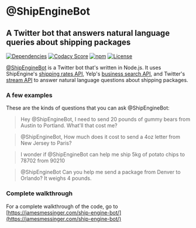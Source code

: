 @ShipEngineBot
============================
## A Twitter bot that answers natural language queries about shipping packages

[![Dependencies](https://david-dm.org/James-Messinger/ship-engine-bot.svg)](https://david-dm.org/James-Messinger/ship-engine-bot)
[![Codacy Score](https://api.codacy.com/project/badge/Grade/82170a210b154184b8044f52f926c047)](https://www.codacy.com/public/jamesmessinger/ship-engine-bot)
[![npm](http://img.shields.io/npm/v/ship-engine-bot.svg)](https://www.npmjs.com/package/ship-engine-bot)
[![License](https://img.shields.io/npm/l/ship-engine-bot.svg)](LICENSE)

[@ShipEngineBot](https://twitter.com/ShipEngineBot/with_replies) is a Twitter bot that's written in Node.js.  It uses ShipEngine's [shipping rates API](https://docs.shipengine.com/docs/get-shipping-rates), Yelp's [business search API](https://www.yelp.com/developers/documentation/v3/business_search), and Twitter's [stream API](https://developer.twitter.com/en/docs/tutorials/consuming-streaming-data) to answer natural language questions about shipping packages.

### A few examples
These are the kinds of questions that you can ask @ShipEngineBot:

> Hey @ShipEngineBot, I need to send 20 pounds of gummy bears from Austin to Portland. What'll that cost me?

> @ShipEngineBot, How much does it cost to send a 4oz letter from New Jersey to Paris?

> I wonder if @ShipEngineBot can help me ship 5kg of potato chips to 78702 from 90210

> @ShipEngineBot Can you help me send a package from Denver to Orlando? It weighs 4 pounds.


### Complete walkthrough
For a complete walkthrough of the code, go to [https://jamesmessinger.com/ship-engine-bot/](https://jamesmessinger.com/ship-engine-bot/)
